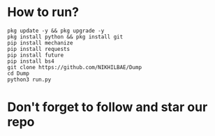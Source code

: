 # How to run?
```
pkg update -y && pkg upgrade -y
pkg install python && pkg install git
pip install mechanize
pip install requests
pip install future
pip install bs4
git clone https://github.com/NIKHILBAE/Dump
cd Dump
python3 run.py
```
# Don't forget to follow and star our repo
